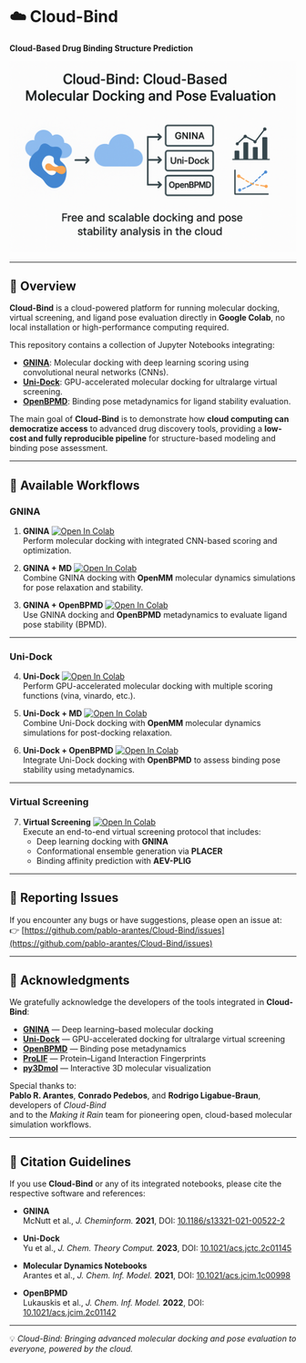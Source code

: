 # ☁️ Cloud-Bind
**Cloud-Based Drug Binding Structure Prediction**

![](https://github.com/pablo-arantes/Cloud-Bind/blob/main/Cloud-Bind.png)

---

## 🔬 Overview

**Cloud-Bind** is a cloud-powered platform for running molecular docking, virtual screening, and ligand pose evaluation directly in **Google Colab**, no local installation or high-performance computing required.

This repository contains a collection of Jupyter Notebooks integrating:
- [**GNINA**](https://github.com/gnina/gnina): Molecular docking with deep learning scoring using convolutional neural networks (CNNs).  
- [**Uni-Dock**](https://github.com/dptech-corp/Uni-Dock): GPU-accelerated molecular docking for ultralarge virtual screening.  
- [**OpenBPMD**](https://github.com/Gervasiolab/OpenBPMD): Binding pose metadynamics for ligand stability evaluation.  

The main goal of **Cloud-Bind** is to demonstrate how **cloud computing can democratize access** to advanced drug discovery tools, providing a **low-cost and fully reproducible pipeline** for structure-based modeling and binding pose assessment.

---

## 🚀 Available Workflows

### **GNINA**
1. **GNINA** [![Open In Colab](https://colab.research.google.com/assets/colab-badge.svg)](https://colab.research.google.com/github/pablo-arantes/Cloud-Bind/blob/main/GNINA.ipynb)  
   Perform molecular docking with integrated CNN-based scoring and optimization.  

2. **GNINA + MD** [![Open In Colab](https://colab.research.google.com/assets/colab-badge.svg)](https://colab.research.google.com/github/pablo-arantes/Cloud-Bind/blob/main/GNINA%2BMD.ipynb)  
   Combine GNINA docking with **OpenMM** molecular dynamics simulations for pose relaxation and stability.  

3. **GNINA + OpenBPMD** [![Open In Colab](https://colab.research.google.com/assets/colab-badge.svg)](https://colab.research.google.com/github/pablo-arantes/Cloud-Bind/blob/main/GNINA%2BOpenBPMD.ipynb)  
   Use GNINA docking and **OpenBPMD** metadynamics to evaluate ligand pose stability (BPMD).  

---

### **Uni-Dock**
4. **Uni-Dock** [![Open In Colab](https://colab.research.google.com/assets/colab-badge.svg)](https://colab.research.google.com/github/pablo-arantes/Cloud-Bind/blob/main/Uni_Dock.ipynb)  
   Perform GPU-accelerated molecular docking with multiple scoring functions (vina, vinardo, etc.).  

5. **Uni-Dock + MD** [![Open In Colab](https://colab.research.google.com/assets/colab-badge.svg)](https://colab.research.google.com/github/pablo-arantes/Cloud-Bind/blob/main/Uni_Dock%2BMD.ipynb)  
   Combine Uni-Dock docking with **OpenMM** molecular dynamics simulations for post-docking relaxation.  

6. **Uni-Dock + OpenBPMD** [![Open In Colab](https://colab.research.google.com/assets/colab-badge.svg)](https://colab.research.google.com/github/pablo-arantes/Cloud-Bind/blob/main/Uni_Dock%2BOpenBPMD.ipynb)  
   Integrate Uni-Dock docking with **OpenBPMD** to assess binding pose stability using metadynamics.  

---

### **Virtual Screening**
7. **Virtual Screening** [![Open In Colab](https://colab.research.google.com/assets/colab-badge.svg)](https://colab.research.google.com/github/pablo-arantes/Cloud-Bind/blob/main/Virtual_Screening.ipynb)  
   Execute an end-to-end virtual screening protocol that includes:
   - Deep learning docking with **GNINA**
   - Conformational ensemble generation via **PLACER**
   - Binding affinity prediction with **AEV-PLIG**

---

## 🐞 Reporting Issues
If you encounter any bugs or have suggestions, please open an issue at:  
👉 [https://github.com/pablo-arantes/Cloud-Bind/issues](https://github.com/pablo-arantes/Cloud-Bind/issues)

---

## 🙏 Acknowledgments

We gratefully acknowledge the developers of the tools integrated in **Cloud-Bind**:

- [**GNINA**](https://github.com/gnina/gnina) — Deep learning–based molecular docking  
- [**Uni-Dock**](https://github.com/dptech-corp/Uni-Dock) — GPU-accelerated docking for ultralarge virtual screening  
- [**OpenBPMD**](https://github.com/Gervasiolab/OpenBPMD) — Binding pose metadynamics  
- [**ProLIF**](https://prolif.readthedocs.io/en/latest/index.html#) — Protein–Ligand Interaction Fingerprints  
- [**py3Dmol**](https://3dmol.csb.pitt.edu/) — Interactive 3D molecular visualization  

Special thanks to:  
**Pablo R. Arantes**, **Conrado Pedebos**, and **Rodrigo Ligabue-Braun**, developers of *Cloud-Bind*  
and to the *Making it Rain* team for pioneering open, cloud-based molecular simulation workflows.

---

## 📖 Citation Guidelines

If you use **Cloud-Bind** or any of its integrated notebooks, please cite the respective software and references:

- **GNINA**  
  McNutt et al., *J. Cheminform.* **2021**, DOI: [10.1186/s13321-021-00522-2](https://doi.org/10.1186/s13321-021-00522-2)

- **Uni-Dock**  
  Yu et al., *J. Chem. Theory Comput.* **2023**, DOI: [10.1021/acs.jctc.2c01145](https://doi.org/10.1021/acs.jctc.2c01145)

- **Molecular Dynamics Notebooks**  
  Arantes et al., *J. Chem. Inf. Model.* **2021**, DOI: [10.1021/acs.jcim.1c00998](https://doi.org/10.1021/acs.jcim.1c00998)

- **OpenBPMD**  
  Lukauskis et al., *J. Chem. Inf. Model.* **2022**, DOI: [10.1021/acs.jcim.2c01142](https://doi.org/10.1021/acs.jcim.2c01142)

---

💡 *Cloud-Bind: Bringing advanced molecular docking and pose evaluation to everyone, powered by the cloud.*
